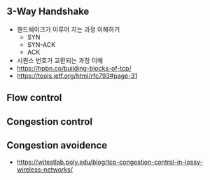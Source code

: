 ## 3-Way Handshake
* 핸드쉐이크가 이루어 지는 과정 이해하기
    * SYN
    * SYN-ACK
    * ACK
* 시퀀스 번호가 교환되는 과정 이해
* https://hpbn.co/building-blocks-of-tcp/
* https://tools.ietf.org/html/rfc793#page-31

## Flow control
## Congestion control
## Congestion avoidence
* https://witestlab.poly.edu/blog/tcp-congestion-control-in-lossy-wireless-networks/
